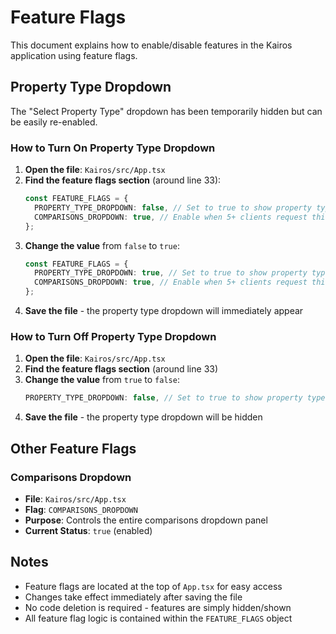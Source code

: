 # Feature Flags

This document explains how to enable/disable features in the Kairos application using feature flags.

## Property Type Dropdown

The "Select Property Type" dropdown has been temporarily hidden but can be easily re-enabled.

### How to Turn On Property Type Dropdown

1. **Open the file**: `Kairos/src/App.tsx`
2. **Find the feature flags section** (around line 33):
   ```typescript
   const FEATURE_FLAGS = {
     PROPERTY_TYPE_DROPDOWN: false, // Set to true to show property type selection
     COMPARISONS_DROPDOWN: true, // Enable when 5+ clients request this feature
   };
   ```
3. **Change the value** from `false` to `true`:
   ```typescript
   const FEATURE_FLAGS = {
     PROPERTY_TYPE_DROPDOWN: true, // Set to true to show property type selection
     COMPARISONS_DROPDOWN: true, // Enable when 5+ clients request this feature
   };
   ```
4. **Save the file** - the property type dropdown will immediately appear

### How to Turn Off Property Type Dropdown

1. **Open the file**: `Kairos/src/App.tsx`
2. **Find the feature flags section** (around line 33)
3. **Change the value** from `true` to `false`:
   ```typescript
   PROPERTY_TYPE_DROPDOWN: false, // Set to true to show property type selection
   ```
4. **Save the file** - the property type dropdown will be hidden

## Other Feature Flags

### Comparisons Dropdown
- **File**: `Kairos/src/App.tsx`
- **Flag**: `COMPARISONS_DROPDOWN`
- **Purpose**: Controls the entire comparisons dropdown panel
- **Current Status**: `true` (enabled)

## Notes

- Feature flags are located at the top of `App.tsx` for easy access
- Changes take effect immediately after saving the file
- No code deletion is required - features are simply hidden/shown
- All feature flag logic is contained within the `FEATURE_FLAGS` object

